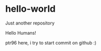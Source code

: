 # hello-world
Just another repository

Hello Humans!

ptr96 here, i try to start commit on github :)
